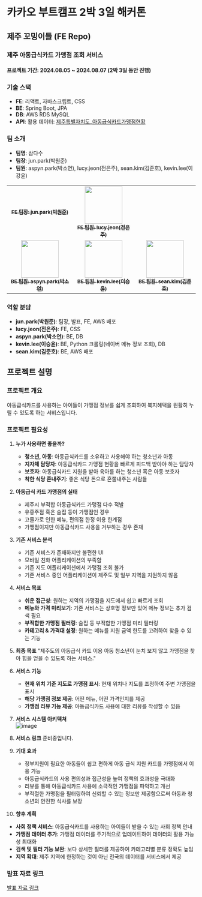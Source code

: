 # 카카오 부트캠프 2박 3일 해커톤

## 제주 꼬밍이들 (FE Repo)
### 제주 아동급식카드 가맹점 조회 서비스 

#### 프로젝트 기간: 2024.08.05 ~ 2024.08.07 (2박 3일 동안 진행)

### 기술 스택
- **FE**: 리액트, 자바스크립트, CSS
- **BE**: Spring Boot, JPA
- **DB**: AWS RDS MySQL
- **API**: 활용 데이터: [제주특별자치도_아동급식카드가맹점현황](https://www.data.go.kr/data/15100076/fileData.do)

### 팀 소개 
- **팀명**: 삼다수 
- **팀장**: jun.park(박원준) 
- **팀원**: aspyn.park(박소연), lucy.jeon(전은주), sean.kim(김준호), kevin.lee(이강윤)

<table>
  <tbody>
    <tr>
      <td align="center"><a href="https://github.com/orgs/3amdasoo/people/Recyclingbottle"><img src="width="100px;" alt=""/><br /><sub><b>FE 팀장: jun.park(박원준)</b></sub></a><br /></td>
      <td align="center"><a href="https://github.com/orgs/3amdasoo/people/lucy726j"><img src="" width="100px;" alt=""/><br /><sub><b>FE 팀원: lucy.jeon(전은주)</b></sub></a><br /></td>
    </tr>
    <tr>
      <td align="center"><a href="https://github.com/orgs/3amdasoo/people/bysoyeon"><img src="" width="100px;" alt=""/><br /><sub><b>BE 팀원: aspyn.park(박소연)</b></sub></a><br /></td>
      <td align="center"><a href="https://github.com/orgs/3amdasoo/people/lky3004me"><img src="" width="100px;" alt=""/><br /><sub><b>BE 팀원: kevin.lee(이승윤)</b></sub></a><br /></td>
      <td align="center"><a href="https://github.com/orgs/3amdasoo/people/grulla79"><img src="" width="100px;" alt=""/><br /><sub><b>BE 팀원: sean.kim(김준호)</b></sub></a><br /></td>
    </tr>
  </tbody>
</table>

### 역할 분담
- **jun.park(박원준)**: 팀장, 발표, FE, AWS 배포
- **lucy.jeon(전은주)**: FE, CSS 
- **aspyn.park(박소연)**: BE, DB 
- **kevin.lee(이승윤)**: BE, Python 크롤링(네이버 메뉴 정보 조회), DB 
- **sean.kim(김준호)**: BE, AWS 배포 

## 프로젝트 설명

### 프로젝트 개요 
아동급식카드를 사용하는 아이들이 가맹점 정보를 쉽게 조회하여 복지혜택을 원활히 누릴 수 있도록 하는 서비스입니다.

### 프로젝트 필요성
1. **누가 사용하면 좋을까?**
   - **청소년, 아동**: 아동급식카드를 소유하고 사용해야 하는 청소년과 아동
   - **지자체 담당자**: 아동급식카드 가맹점 현황을 빠르게 피드백 받아야 하는 담당자
   - **보호자**: 아동급식카드 지원을 받아 육아를 하는 청소년 혹은 아동 보호자
   - **착한 식당 혼내주기**: 좋은 식당 돈으로 혼쭐내주는 사람들

2. **아동급식 카드 가맹점의 실태**
   - 제주시 부적합 아동급식카드 가맹점 다수 적발
   - 유흥주점 혹은 술집 등이 가맹점인 경우
   - 고물가로 인한 메뉴, 편의점 한정 이용 한계점
   - 가맹점이지만 아동급식카드 사용을 거부하는 경우 존재

3. **기존 서비스 분석**
   - 기존 서비스가 존재하지만 불편한 UI
   - 모바일 친화 어플리케이션의 부족함
   - 기존 지도 어플리케이션에서 가맹점 조회 불가
   - 기존 서비스 중인 어플리케이션이 제주도 및 일부 지역을 지원하지 않음

4. **서비스 목표**
   - **쉬운 접근성**: 원하는 지역의 가맹점을 지도에서 쉽고 빠르게 조회
   - **메뉴와 가격 미리보기**: 기존 서비스는 상호명 정보만 있어 메뉴 정보는 추가 검색 필요
   - **부적합한 가맹점 필터링**: 술집 등 부적합한 가맹점 미리 필터링
   - **카테고리 & 가격대 설정**: 원하는 메뉴를 지원 금액 한도를 고려하여 찾을 수 있는 기능

5. **최종 목표**
   "제주도의 아동급식 카드 이용 아동 청소년이 눈치 보지 않고 가맹점을 찾아 힘을 얻을 수 있도록 하는 서비스."

6. **서비스 기능**
   - **현재 위치 기준 지도로 가맹점 표시**: 현재 위치나 지도를 조정하여 주변 가맹점을 표시
   - **해당 가맹점 정보 제공**: 어떤 메뉴, 어떤 가격인지를 제공
   - **가맹점 리뷰 기능 제공**: 아동급식카드 사용에 대한 리뷰를 작성할 수 있음

7. **서비스 시스템 아키텍쳐**<br/>
   ![image](https://github.com/user-attachments/assets/3b7b55ae-ef5d-4318-9d6c-2154a614189b)

8. **서비스 링크**
   준비중입니다. 

9. **기대 효과**
   - 정부지원이 필요한 아동들이 쉽고 편하게 아동 급식 지원 카드를 가맹점에서 이용 가능
   - 아동급식카드의 사용 편의성과 접근성을 높여 정책의 효과성을 극대화
   - 리뷰를 통해 아동급식카드 사용에 소극적인 가맹점을 파악하고 개선
   - 부적절한 가맹점을 필터링하여 신뢰할 수 있는 정보만 제공함으로써 아동과 청소년의 안전한 식사를 보장

10. **향후 계획**
   - **사회 정책 서비스**: 아동급식카드를 사용하는 아이들이 받을 수 있는 사회 정책 안내
   - **가맹점 데이터 추가**: 가맹점 데이터를 주기적으로 업데이트하여 데이터의 활용 가능성 최대화
   - **검색 및 필터 기능 보완**: 보다 상세한 필터를 제공하여 카테고리별 분류 정확도 높임
   - **지역 확대**: 제주 지역에 한정하는 것이 아닌 전국의 데이터를 서비스에서 제공

### 발표 자료 링크
[발표 자료 링크](https://www.canva.com/design/DAGNDa1-m9U/M8CdlGe54FRHH5cu7OJjLQ/view?utm_content=DAGNDa1-m9U&utm_campaign=designshare&utm_medium=link&utm_source=editor)
